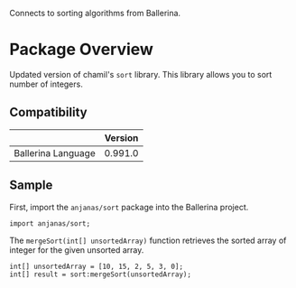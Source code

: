 Connects to sorting algorithms from Ballerina.

# Package Overview

Updated version of chamil's `sort` library. This library allows you to sort number of integers.

## Compatibility

|                                 |       Version                  |
|  :---------------------------:  |  :---------------------------: |
|  Ballerina Language             |   0.991.0                      |

## Sample

First, import the `anjanas/sort` package into the Ballerina project.

```ballerina
import anjanas/sort;
```

The `mergeSort(int[] unsortedArray)` function retrieves the sorted array of integer for the given unsorted array.
```ballerina
int[] unsortedArray = [10, 15, 2, 5, 3, 0];
int[] result = sort:mergeSort(unsortedArray);
```